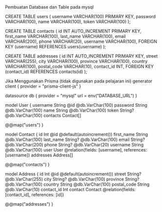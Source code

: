 Pembuatan Database dan Table pada mysql

CREATE TABLE users (
username VARCHAR(100) PRIMARY KEY,
password VARCHAR(100),
name VARCHAR(100),
token VARCHAR(100)
);

CREATE TABLE contacts (
id INT AUTO_INCREMENT PRIMARY KEY,
first_name VARCHAR(100),
last_name VARCHAR(100),
email VARCHAR(200),
phone VARCHAR(20),
username VARCHAR(100),
FOREIGN KEY (username) REFERENCES users(username)
);

CREATE TABLE addresses (
id INT AUTO_INCREMENT PRIMARY KEY,
street VARCHAR(255),
city VARCHAR(100),
province VARCHAR(100),
country VARCHAR(100),
postal_code VARCHAR(10),
contact_id INT,
FOREIGN KEY (contact_id) REFERENCES contacts(id)
);

Jika Menggunakan Prisma (tidak digunakan pada pelajaran ini)
generator client {
provider = "prisma-client-js"
}

datasource db {
provider = "mysql"
url = env("DATABASE_URL")
}

model User {
username String @id @db.VarChar(100)
password String @db.VarChar(100)
name String @db.VarChar(100)
token String? @db.VarChar(100)
contacts Contact[]

@@map("users")
}

model Contact {
id Int @id @default(autoincrement())
first_name String @db.VarChar(100)
last_name String? @db.VarChar(100)
email String? @db.VarChar(200)
phone String? @db.VarChar(20)
username String @db.VarChar(100)
user User @relation(fields: [username], references: [username])
addresses Address[]

@@map("contacts")
}

model Address {
id Int @id @default(autoincrement())
street String? @db.VarChar(255)
city String? @db.VarChar(100)
province String? @db.VarChar(100)
country String @db.VarChar(100)
postal_code String @db.VarChar(10)
contact_id Int
contact Contact @relation(fields: [contact_id], references: [id])

@@map("addresses")
}
